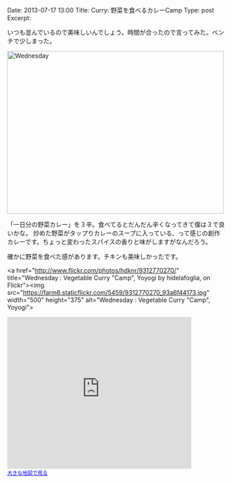 Date: 2013-07-17 13:00 
Title: Curry: 野菜を食べるカレーCamp
Type: post  
Excerpt:   

いつも並んでいるので美味しいんでしょう。時間が合ったので言ってみた。ベンチで少しまった。


<a href="http://www.flickr.com/photos/hdknr/9312769908/" title="Wednesday by hidelafoglia, on Flickr"><img src="https://farm8.staticflickr.com/7422/9312769908_3ffae713c9.jpg" width="500" height="375" alt="Wednesday"></a>

「一日分の野菜カレー」を３辛。食べてるとだんだん辛くなってきて僕は３で良いかな。
炒めた野菜がタップりカレーのスープに入っている、って感じの創作カレーです。ちょっと変わったスパイスの香りと味がしますがなんだろう。

確かに野菜を食べた感があります。チキンも美味しかったです。

<a href="http://www.flickr.com/photos/hdknr/9312770270/" title="Wednesday : Vegetable Curry "Camp", Yoyogi by hidelafoglia, on Flickr"><img src="https://farm6.staticflickr.com/5459/9312770270_93a6f44173.jpg" width="500" height="375" alt="Wednesday : Vegetable Curry "Camp", Yoyogi"></a>


<iframe width="425" height="350" frameborder="0" scrolling="no" marginheight="0" marginwidth="0" src="https://maps.google.co.jp/maps?q=35.68127,139.703808&num=1&gl=jp&brcurrent=3,0x60188cc75a85694f:0x4b26345178882d6a,0&ie=UTF8&ll=35.681244,139.70388&spn=0.001205,0.001735&t=m&z=14&output=embed"></iframe><br /><small><a href="https://maps.google.co.jp/maps?q=35.68127,139.703808&num=1&gl=jp&brcurrent=3,0x60188cc75a85694f:0x4b26345178882d6a,0&ie=UTF8&ll=35.681244,139.70388&spn=0.001205,0.001735&t=m&z=14&source=embed" style="color:#0000FF;text-align:left">大きな地図で見る</a></small>